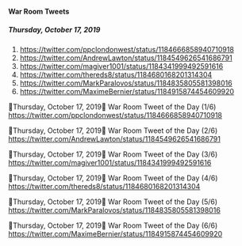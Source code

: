 **War Room Tweets**

##### Thursday, October 17, 2019
1) https://twitter.com/ppclondonwest/status/1184666858940710918
2) https://twitter.com/AndrewLawton/status/1184549626541686791
3) https://twitter.com/magiver1001/status/1184341999492591616
4) https://twitter.com/thereds8/status/1184680168201314304
5) https://twitter.com/MarkParalovos/status/1184835805581398016
6) https://twitter.com/MaximeBernier/status/1184915874454609920


👀Thursday, October 17, 2019👀
War Room Tweet of the Day (1/6)
https://twitter.com/ppclondonwest/status/1184666858940710918

👀Thursday, October 17, 2019👀
War Room Tweet of the Day (2/6)
https://twitter.com/AndrewLawton/status/1184549626541686791

👀Thursday, October 17, 2019👀
War Room Tweet of the Day (3/6)
https://twitter.com/magiver1001/status/1184341999492591616

👀Thursday, October 17, 2019👀
War Room Tweet of the Day (4/6)
https://twitter.com/thereds8/status/1184680168201314304

👀Thursday, October 17, 2019👀
War Room Tweet of the Day (5/6)
https://twitter.com/MarkParalovos/status/1184835805581398016

👀Thursday, October 17, 2019👀
War Room Tweet of the Day (6/6)
https://twitter.com/MaximeBernier/status/1184915874454609920

